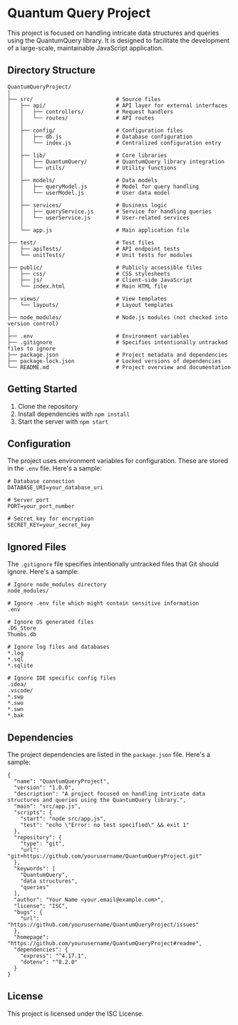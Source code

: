 # Quantum Query Project

This project is focused on handling intricate data structures and queries using the QuantumQuery library. It is designed to facilitate the development of a large-scale, maintainable JavaScript application.

## Directory Structure

```
QuantumQueryProject/
│
├── src/                          # Source files
│   ├── api/                      # API layer for external interfaces
│   │   ├── controllers/          # Request handlers
│   │   └── routes/               # API routes
│   │
│   ├── config/                   # Configuration files
│   │   ├── db.js                 # Database configuration
│   │   └── index.js              # Centralized configuration entry
│   │
│   ├── lib/                      # Core libraries
│   │   ├── QuantumQuery/         # QuantumQuery library integration
│   │   └── utils/                # Utility functions
│   │
│   ├── models/                   # Data models
│   │   ├── queryModel.js         # Model for query handling
│   │   └── userModel.js          # User data model
│   │
│   ├── services/                 # Business logic
│   │   ├── queryService.js       # Service for handling queries
│   │   └── userService.js        # User-related services
│   │
│   └── app.js                    # Main application file
│
├── test/                         # Test files
│   ├── apiTests/                 # API endpoint tests
│   └── unitTests/                # Unit tests for modules
│
├── public/                       # Publicly accessible files
│   ├── css/                      # CSS stylesheets
│   ├── js/                       # Client-side JavaScript
│   └── index.html                # Main HTML file
│
├── views/                        # View templates
│   └── layouts/                  # Layout templates
│
├── node_modules/                 # Node.js modules (not checked into version control)
│
├── .env                          # Environment variables
├── .gitignore                    # Specifies intentionally untracked files to ignore
├── package.json                  # Project metadata and dependencies
├── package-lock.json             # Locked versions of dependencies
└── README.md                     # Project overview and documentation
```

## Getting Started

1. Clone the repository
2. Install dependencies with `npm install`
3. Start the server with `npm start`

## Configuration

The project uses environment variables for configuration. These are stored in the `.env` file. Here's a sample:

```
# Database connection
DATABASE_URI=your_database_uri

# Server port
PORT=your_port_number

# Secret key for encryption
SECRET_KEY=your_secret_key
```

## Ignored Files

The `.gitignore` file specifies intentionally untracked files that Git should ignore. Here's a sample:

```
# Ignore node_modules directory
node_modules/

# Ignore .env file which might contain sensitive information
.env

# Ignore OS generated files
.DS_Store
Thumbs.db

# Ignore log files and databases
*.log
*.sql
*.sqlite

# Ignore IDE specific config files
.idea/
.vscode/
*.swp
*.swo
*.swn
*.bak
```

## Dependencies

The project dependencies are listed in the `package.json` file. Here's a sample:

```
{
  "name": "QuantumQueryProject",
  "version": "1.0.0",
  "description": "A project focused on handling intricate data structures and queries using the QuantumQuery library.",
  "main": "src/app.js",
  "scripts": {
    "start": "node src/app.js",
    "test": "echo \"Error: no test specified\" && exit 1"
  },
  "repository": {
    "type": "git",
    "url": "git+https://github.com/yourusername/QuantumQueryProject.git"
  },
  "keywords": [
    "QuantumQuery",
    "data structures",
    "queries"
  ],
  "author": "Your Name <your.email@example.com>",
  "license": "ISC",
  "bugs": {
    "url": "https://github.com/yourusername/QuantumQueryProject/issues"
  },
  "homepage": "https://github.com/yourusername/QuantumQueryProject#readme",
  "dependencies": {
    "express": "^4.17.1",
    "dotenv": "^8.2.0"
  }
}
```

## License

This project is licensed under the ISC License.
